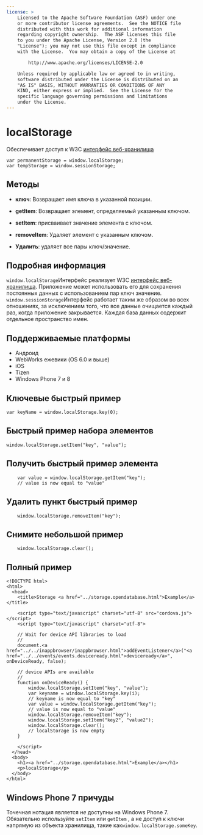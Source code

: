 ```yaml
---
license: >
    Licensed to the Apache Software Foundation (ASF) under one
    or more contributor license agreements.  See the NOTICE file
    distributed with this work for additional information
    regarding copyright ownership.  The ASF licenses this file
    to you under the Apache License, Version 2.0 (the
    "License"); you may not use this file except in compliance
    with the License.  You may obtain a copy of the License at

        http://www.apache.org/licenses/LICENSE-2.0

    Unless required by applicable law or agreed to in writing,
    software distributed under the License is distributed on an
    "AS IS" BASIS, WITHOUT WARRANTIES OR CONDITIONS OF ANY
    KIND, either express or implied.  See the License for the
    specific language governing permissions and limitations
    under the License.
---
```


# localStorage

Обеспечивает доступ к W3C [интерфейс веб-хранилища][1]

 [1]: http://dev.w3.org/html5/webstorage/#the-localstorage-attribute

    var permanentStorage = window.localStorage;
    var tempStorage = window.sessionStorage;
    

## Методы

*   **ключ**: Возвращает имя ключа в указанной позиции.

*   **getItem**: Возвращает элемент, определяемый указанным ключом.

*   **setItem**: присваивает значение элемента с ключом.

*   **removeItem**: Удаляет элемент с указанным ключом.

*   **Удалить**: удаляет все пары ключ/значение.

## Подробная информация

`window.localStorage`Интерфейс реализует W3C [интерфейс веб-хранилища][2]. Приложение может использовать его для сохранения постоянных данных с использованием пар ключ значение. `window.sessionStorage`Интерфейс работает таким же образом во всех отношениях, за исключением того, что все данные очищается каждый раз, когда приложение закрывается. Каждая база данных содержит отдельное пространство имен.

 [2]: http://dev.w3.org/html5/webstorage/

## Поддерживаемые платформы

*   Андроид
*   WebWorks ежевики (OS 6.0 и выше)
*   iOS
*   Tizen
*   Windows Phone 7 и 8

## Ключевые быстрый пример

    var keyName = window.localStorage.key(0);
    

## Быстрый пример набора элементов

    window.localStorage.setItem("key", "value");
    

## Получить быстрый пример элемента

        var value = window.localStorage.getItem("key");
        // value is now equal to "value"
    

## Удалить пункт быстрый пример

        window.localStorage.removeItem("key");
    

## Снимите небольшой пример

        window.localStorage.clear();
    

## Полный пример

    <!DOCTYPE html>
    <html>
      <head>
        <title>Storage <a href="../storage.opendatabase.html">Example</a></title>
    
        <script type="text/javascript" charset="utf-8" src="cordova.js"></script>
        <script type="text/javascript" charset="utf-8">
    
        // Wait for device API libraries to load
        //
        document.<a href="../../inappbrowser/inappbrowser.html">addEventListener</a>("<a href="../../events/events.deviceready.html">deviceready</a>", onDeviceReady, false);
    
        // device APIs are available
        //
        function onDeviceReady() {
            window.localStorage.setItem("key", "value");
            var keyname = window.localStorage.key(i);
            // keyname is now equal to "key"
            var value = window.localStorage.getItem("key");
            // value is now equal to "value"
            window.localStorage.removeItem("key");
            window.localStorage.setItem("key2", "value2");
            window.localStorage.clear();
            // localStorage is now empty
        }
    
        </script>
      </head>
      <body>
        <h1><a href="../storage.opendatabase.html">Example</a></h1>
        <p>localStorage</p>
      </body>
    </html>
    

## Windows Phone 7 причуды

Точечная нотация является *не* доступны на Windows Phone 7. Обязательно используйте `setItem` или `getItem` , а не доступ к ключи напрямую из объекта хранилища, такие как`window.localStorage.someKey`.